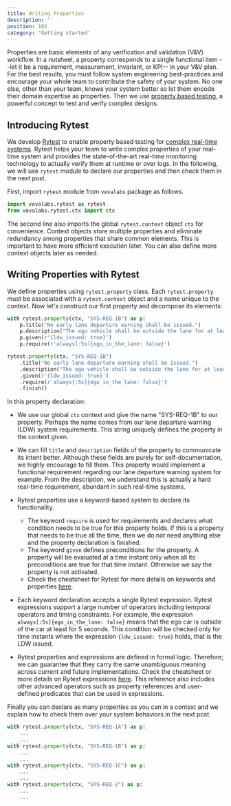 ```yaml
---
title: Writing Properties
description: ''
position: 102
category: 'Getting started'
---
```


Properties are basic elements of any verification and validation (V&V) workflow. In a nutsheel, a property corresponds to a single functional item --let it be a requirement, measurement, invariant, or KPI-- in your V&V plan. For the best results, you must follow system engineering best-practices and encourage your whole team to contribute the safety of your system. No one else, other than your team, knows your system better so let them encode their domain expertise as properties. Then we use [property based testing](/advanced/property-based-testing), a powerful concept to test and verify complex designs.

## Introducing Rytest

We develop [Rytest]() to enable property based testing for [complex real-time systems](/concepts/real-time-systems). Rytest helps your team to write complex properties of your real-time system and provides the state-of-the-art real-time monitoring technology to actually verify them at runtime or over logs. In the following, we will use `rytest` module to declare our properties and then check them in the next post.

First, import `rytest` module from `vevalabs` package as follows.

<code-group>
<code-block label="Python" active>

```python
import vevalabs.rytest as rytest
from vevalabs.rytest.ctx import ctx
```

</code-block>
</code-group>

The second line also imports the global `rytest.context` object `ctx` for convenience. Context objects store multiple properties and eliminate redundancy among properties that share common elements. This is important to have more efficient execution later. You can also define more context objects later as needed. 

## Writing Properties with Rytest

We define properties using `rytest.property` class. Each `rytest.property` must be associated with a `rytest.context` object and a name unique to the context. Now let's construct our first property and decompose its elements:

<code-group>
<code-block label="Python" active>

```python
with rytest.property(ctx, "SYS-REQ-1B") as p:
    p.title("No early lane departure warning shall be issued.")
    p.description("The ego vehicle shall be outside the lane for at least 5 seconds when the warning is issued.")
    p.given(r'{ldw_issued: true}')
    p.require(r'always[:5s]{ego_in_the_lane: false}')
```

</code-block>

<code-block label="Python (alternative)">

```python
rytest.property(ctx, "SYS-REQ-1B")
	.title("No early lane departure warning shall be issued.")
	.description("The ego vehicle shall be outside the lane for at least 5 seconds when the warning is issued.")
	.given(r'{ldw_issued: true}')
	.require(r'always[:5s]{ego_in_the_lane: false}')
	.finish()
```

</code-block>
</code-group>

In this property declaration:
*  We use our global `ctx` context and give the name "SYS-REQ-1B" to our property. Perhaps the name comes from our lane departure warning (LDW) system requirements. This string uniquely defines the property in the context given.
* We can fill `title` and `description` fields of the property to communicate its intent better. Although these fields are purely for self-documentation, we highly encourage to fill them. This property would implement a functional requirement regarding our lane departure warning system for example. From the description, we understand this is actually a hard real-time requirement, abundant in such real-time systems.
* Rytest properties use a keyword-based system to declare its functionality. 
	*  The keyword `require` is used for requirements and declares what condition needs to be true for this property holds. If this is a property that needs to be true all the time, then we do not need anything else and the property declaration is finished.
	* The keyword `given` defines preconditions for the property. A property will be evaluated at a time instant only when all its preconditions are true for that time instant. Otherwise we say the property is not activated.
	* Check the cheatsheet for Rytest for more details on keywords and properties [here](/reference/properties).

* Each keyword declaration accepts a single Rytest expression. Rytest expressions support a large number of operators including temporal operators and timing constraints.  For example, the expression  `always[:5s]{ego_in_the_lane: false}` means that the ego car is outside of the car at least for 5 seconds. This condition will be checked only for time instants where the expression `{ldw_issued: true}` holds, that is the LDW issued. 

* Rytest properties and expressions are defined in formal logic. Therefore; we can guarantee that they carry the same unambiguous meaning across current and future implementations. Check the cheatsheet or more details on Rytest expressions [here](/reference/expressions). This reference also includes other advanced operators such as property references and user-defined predicates that can be used in expressions.

Finally you can declare as many properties as you can in a context and we explain how to check them over your system behaviors in the next post.

<code-group>
<code-block label="Python" active>

```python
with rytest.property(ctx, "SYS-REQ-1A") as p:
	...
	...
with rytest.property(ctx, "SYS-REQ-1B") as p:
	...
	...
with rytest.property(ctx, "SYS-REQ-1C") as p:
	...
	...
with rytest.property(ctx, "SYS-REQ-2") as p:
	...
	...
```

</code-block>
</code-group>